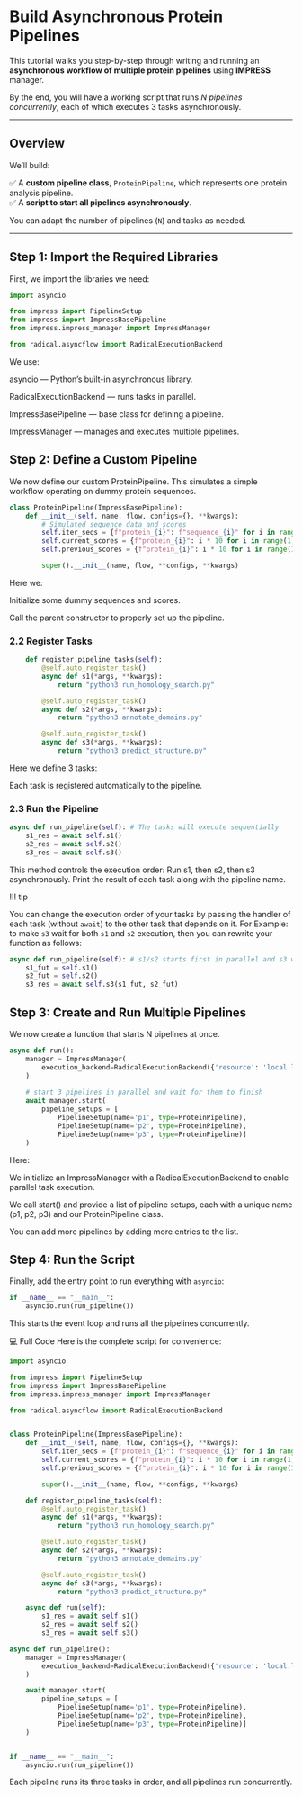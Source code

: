 # Build Asynchronous Protein Pipelines

This tutorial walks you step-by-step through writing and running an **asynchronous workflow of multiple protein pipelines** using **IMPRESS** manager.

By the end, you will have a working script that runs *N pipelines concurrently*, each of which executes 3 tasks asynchronously.

---

## Overview

We’ll build:

✅ A **custom pipeline class**, `ProteinPipeline`, which represents one protein analysis pipeline.  
✅ A **script to start all pipelines asynchronously**.

You can adapt the number of pipelines (`N`) and tasks as needed.

---

## Step 1: Import the Required Libraries

First, we import the libraries we need:

```python
import asyncio

from impress import PipelineSetup
from impress import ImpressBasePipeline
from impress.impress_manager import ImpressManager

from radical.asyncflow import RadicalExecutionBackend
```


We use:

asyncio — Python’s built-in asynchronous library.

RadicalExecutionBackend — runs tasks in parallel.

ImpressBasePipeline — base class for defining a pipeline.

ImpressManager — manages and executes multiple pipelines.

## Step 2: Define a Custom Pipeline
We now define our custom ProteinPipeline.
This simulates a simple workflow operating on dummy protein sequences.

```python
class ProteinPipeline(ImpressBasePipeline):
    def __init__(self, name, flow, configs={}, **kwargs):
        # Simulated sequence data and scores
        self.iter_seqs = {f"protein_{i}": f"sequence_{i}" for i in range(1, 4)}
        self.current_scores = {f"protein_{i}": i * 10 for i in range(1, 4)}
        self.previous_scores = {f"protein_{i}": i * 10 for i in range(1, 4)}

        super().__init__(name, flow, **configs, **kwargs)
```

Here we:

Initialize some dummy sequences and scores.

Call the parent constructor to properly set up the pipeline.

### 2.2 Register Tasks
```python
    def register_pipeline_tasks(self):
        @self.auto_register_task()
        async def s1(*args, **kwargs):
            return "python3 run_homology_search.py"

        @self.auto_register_task()
        async def s2(*args, **kwargs):
            return "python3 annotate_domains.py"

        @self.auto_register_task()
        async def s3(*args, **kwargs):
            return "python3 predict_structure.py"
```

Here we define 3 tasks:

Each task is registered automatically to the pipeline.

### 2.3 Run the Pipeline

```python
async def run_pipeline(self): # The tasks will execute sequentially
    s1_res = await self.s1() 
    s2_res = await self.s2()
    s3_res = await self.s3()
```

This method controls the execution order:
Run s1, then s2, then s3 asynchronously.
Print the result of each task along with the pipeline name.

!!! tip

You can change the execution order of your tasks by passing the handler of each task (without `await`) to the other task that depends on it.
For Example: to make `s3` wait for both `s1` and `s2` execution, then you can rewrite your function as follows:

```python
async def run_pipeline(self): # s1/s2 starts first in parallel and s3 will wait for them
    s1_fut = self.s1()
    s2_fut = self.s2()
    s3_res = await self.s3(s1_fut, s2_fut)
```


## Step 3: Create and Run Multiple Pipelines
We now create a function that starts N pipelines at once.

```python
async def run():
    manager = ImpressManager(
        execution_backend=RadicalExecutionBackend({'resource': 'local.localhost'})
    )
    
    # start 3 pipelines in parallel and wait for them to finish
    await manager.start(
        pipeline_setups = [
            PipelineSetup(name='p1', type=ProteinPipeline),
            PipelineSetup(name='p2', type=ProteinPipeline),
            PipelineSetup(name='p3', type=ProteinPipeline)]
    )
```

Here:

We initialize an ImpressManager with a RadicalExecutionBackend to enable parallel task execution.

We call start() and provide a list of pipeline setups, each with a unique name (p1, p2, p3) and our ProteinPipeline class.

You can add more pipelines by adding more entries to the list.

## Step 4: Run the Script
Finally, add the entry point to run everything with `asyncio`:

```python
if __name__ == "__main__":
    asyncio.run(run_pipeline())
```

This starts the event loop and runs all the pipelines concurrently.

💻 Full Code
Here is the complete script for convenience:

```python
import asyncio

from impress import PipelineSetup
from impress import ImpressBasePipeline
from impress.impress_manager import ImpressManager

from radical.asyncflow import RadicalExecutionBackend


class ProteinPipeline(ImpressBasePipeline):
    def __init__(self, name, flow, configs={}, **kwargs):
        self.iter_seqs = {f"protein_{i}": f"sequence_{i}" for i in range(1, 4)}
        self.current_scores = {f"protein_{i}": i * 10 for i in range(1, 4)}
        self.previous_scores = {f"protein_{i}": i * 10 for i in range(1, 4)}

        super().__init__(name, flow, **configs, **kwargs)

    def register_pipeline_tasks(self):
        @self.auto_register_task()
        async def s1(*args, **kwargs):
            return "python3 run_homology_search.py"

        @self.auto_register_task()
        async def s2(*args, **kwargs):
            return "python3 annotate_domains.py"

        @self.auto_register_task()
        async def s3(*args, **kwargs):
            return "python3 predict_structure.py"

    async def run(self):
        s1_res = await self.s1()
        s2_res = await self.s2()
        s3_res = await self.s3()

async def run_pipeline():
    manager = ImpressManager(
        execution_backend=RadicalExecutionBackend({'resource': 'local.localhost'})
    )

    await manager.start(
        pipeline_setups = [
            PipelineSetup(name='p1', type=ProteinPipeline),
            PipelineSetup(name='p2', type=ProteinPipeline),
            PipelineSetup(name='p3', type=ProteinPipeline)]
    )


if __name__ == "__main__":
    asyncio.run(run_pipeline())
```

Each pipeline runs its three tasks in order, and all pipelines run concurrently.